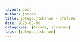 ```yaml
---
layout: post
author: jotego
title: jotego.jtshanon - cf5f59a
date: 2025-05-09
categories: [Arcade, jtshanon]
tags: [jotego.jtshanon]
---
```


